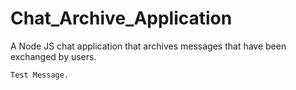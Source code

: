 # Chat_Archive_Application
A Node JS chat application that archives messages that have been exchanged by users.

	Test Message.
